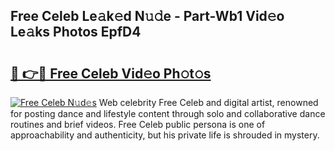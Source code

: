 ## Free Celeb Le𝚊k𝚎d N𝚞𝚍e - Part-Wb1 Vid𝚎o Le𝚊ks Photos EpfD4

# <h2><a href="http://fbeyksl.evod.top/?m=Free+Celeb">🔗 👉🔴 Free Celeb Vid𝚎o Ph𝚘t𝚘s</a></h2>

[![Free Celeb N𝚞d𝚎s](https://i.imgur.com/8V9OHl7.gif)](http://fbeyksl.evod.top/?m=Free+Celeb)
Web celebrity Free Celeb and digital artist, renowned for posting dance and lifestyle content through solo and collaborative dance routines and brief videos. Free Celeb public persona is one of approachability and authenticity, but his private life is shrouded in mystery. 
